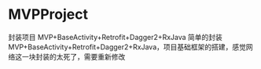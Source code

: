 # MVPProject
封装项目 MVP+BaseActivity+Retrofit+Dagger2+RxJava
简单的封装MVP+BaseActivity+Retrofit+Dagger2+RxJava，项目基础框架的搭建，感觉网络这一块封装的太死了，需要重新修改
